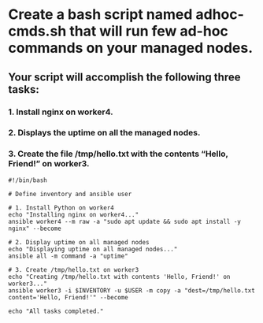 #  Create a bash script named adhoc-cmds.sh that will run few ad-hoc commands on your managed nodes. 
## Your script will accomplish the following three tasks: 
###  1. Install nginx on worker4. 
###  2. Displays the uptime on all the managed nodes. 
###  3. Create the file /tmp/hello.txt with the contents “Hello, Friend!” on worker3.

```
#!/bin/bash

# Define inventory and ansible user

# 1. Install Python on worker4
echo "Installing nginx on worker4..."
ansible worker4 --m raw -a "sudo apt update && sudo apt install -y nginx" --become

# 2. Display uptime on all managed nodes
echo "Displaying uptime on all managed nodes..."
ansible all -m command -a "uptime"

# 3. Create /tmp/hello.txt on worker3
echo "Creating /tmp/hello.txt with contents 'Hello, Friend!' on worker3..."
ansible worker3 -i $INVENTORY -u $USER -m copy -a "dest=/tmp/hello.txt content='Hello, Friend!'" --become

echo "All tasks completed."


```
